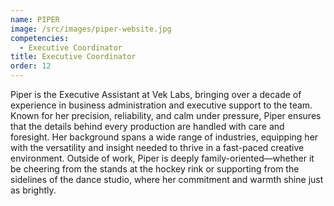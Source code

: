 ```yaml
---
name: PIPER
image: /src/images/piper-website.jpg
competencies:
  - Executive Coordinator
title: Executive Coordinator
order: 12
---
```

Piper is the Executive Assistant at Vek Labs, bringing over a decade of experience in business administration and executive support to the team. Known for her precision, reliability, and calm under pressure, Piper ensures that the details behind every production are handled with care and foresight. Her background spans a wide range of industries, equipping her with the versatility and insight needed to thrive in a fast-paced creative environment. Outside of work, Piper is deeply family-oriented—whether it be cheering from the stands at the hockey rink or supporting from the sidelines of the dance studio, where her commitment and warmth shine just as brightly.

